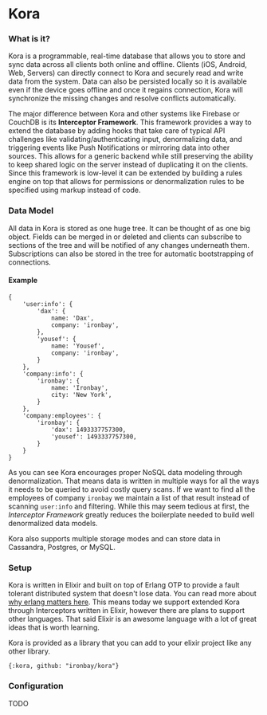 # Kora

### What is it?
Kora is a programmable, real-time database that allows you to store and sync data across all clients both online and offline. Clients (iOS, Android, Web, Servers) can directly connect to Kora and securely read and write data from the system.  Data can also be persisted locally so it is available even if the device goes offline and once it regains connection, Kora will synchronize the missing changes and resolve conflicts automatically.

The major difference between Kora and other systems like Firebase or CouchDB is its **Interceptor Framework**.  This framework provides a way to extend the database by adding hooks that take care of typical API challenges like validating/authenticating input, denormalizing data, and triggering events like Push Notifications or mirroring data into other sources.  This allows for a generic backend while still preserving the ability to keep shared logic on the server instead of duplicating it on the clients.  Since this framework is low-level it can be extended by building a rules engine on top that allows for permissions or denormalization rules to be specified using markup instead of code.

### Data Model
All data in Kora is stored as one huge tree.  It can be thought of as one big object.  Fields can be merged in or deleted and clients can subscribe to sections of the tree and will be notified of any changes underneath them.  Subscriptions can also be stored in the tree for automatic bootstrapping of connections.

#### Example
```javscript
{
	'user:info': {
		'dax': {
			name: 'Dax',
			company: 'ironbay',
		},
		'yousef': {
			name: 'Yousef',
			company: 'ironbay',
		}
	},
	'company:info': {
		'ironbay': {
			name: 'Ironbay',
			city: 'New York',
		}
	},
	'company:employees': {
		'ironbay': {
			'dax': 1493337757300,
			'yousef': 1493337757300,
		}
	}
}
```

As you can see Kora encourages proper NoSQL data modeling through denormalization.  That means data is written in multiple ways for all the ways it needs to be queried to avoid costly query scans. If we want to find all the employees of company `ironbay` we maintain a list of that result instead of scanning `user:info` and filtering.  While this may seem tedious at first, the *Interceptor Framework* greatly reduces the boilerplate needed to build well denormalized data models.

Kora also supports multiple storage modes and can store data in Cassandra, Postgres, or MySQL.

### Setup
Kora is written in Elixir and built on top of Erlang OTP to provide a fault tolerant distributed system that doesn't lose data.  You can read more about [why erlang matters here](https://sameroom.io/blog/why-erlang-matters/).  This means today we support extended Kora through Interceptors written in Elixir, however there are plans to support other languages.  That said Elixir is an awesome language with a lot of great ideas that is worth learning.

Kora is provided as a library that you can add to your elixir project like any other library.

```
{:kora, github: "ironbay/kora"}
```

### Configuration

TODO
